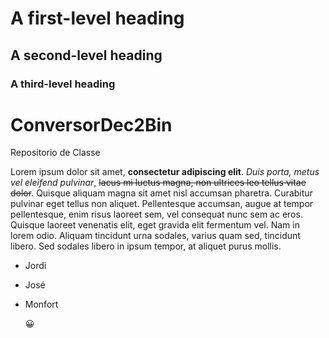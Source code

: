 # A first-level heading
## A second-level heading
### A third-level heading

#  ConversorDec2Bin
 Repositorio de Classe
 
Lorem ipsum dolor sit amet, **consectetur adipiscing elit**. _Duis porta, metus vel eleifend pulvinar_, ~~lacus mi luctus magna, non ultrices leo tellus vitae dolor~~. Quisque aliquam magna sit amet nisl accumsan pharetra. Curabitur pulvinar eget tellus non aliquet. Pellentesque accumsan, augue at tempor pellentesque, enim risus laoreet sem, vel consequat nunc sem ac eros. Quisque laoreet venenatis elit, eget gravida elit fermentum vel. Nam in lorem odio. Aliquam tincidunt urna sodales, varius quam sed, tincidunt libero. Sed sodales libero in ipsum tempor, at aliquet purus mollis.

- Jordi
- José
- Monfort

	:grinning:
